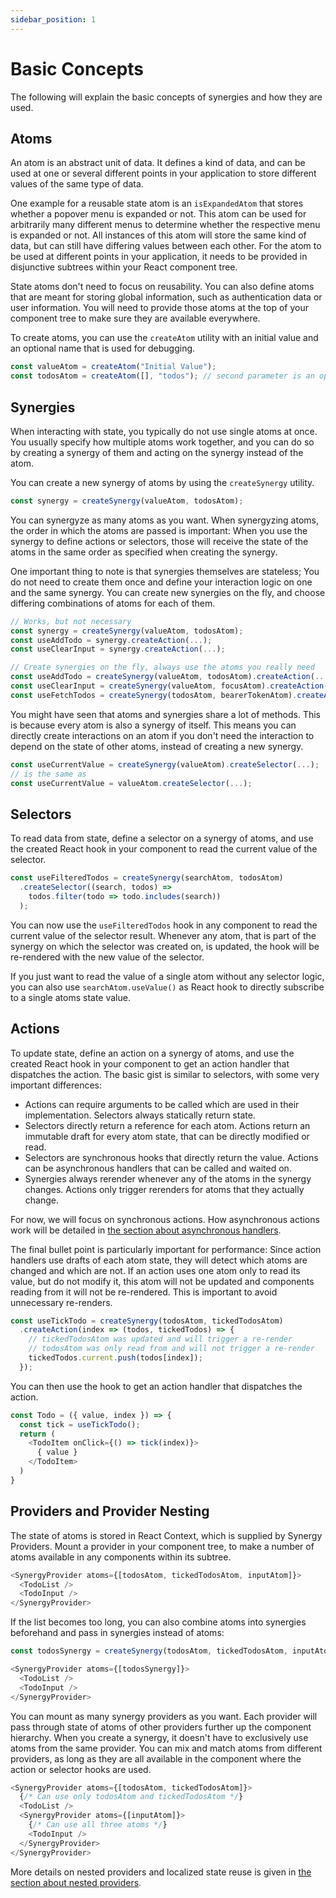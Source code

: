 ```yaml
---
sidebar_position: 1
---
```


# Basic Concepts

The following will explain the basic concepts of synergies and how they are used.

## Atoms

An atom is an abstract unit of data. It defines a kind of data, and can be used 
at one or several different points in your application to store different values of the same type
of data.

One example for a reusable state atom is an `isExpandedAtom` that stores whether a popover
menu is expanded or not. This atom can be used for arbitrarily many different menus to determine
whether the respective menu is expanded or not. All instances of this atom will store the same kind
of data, but can still have differing values between each other. For the atom to be used at different
points in your application, it needs to be provided in disjunctive subtrees within your React component tree.

State atoms don't need to focus on reusability. You can also define atoms that are meant for storing
global information, such as authentication data or user information. You will need to provide those
atoms at the top of your component tree to make sure they are available everywhere.

To create atoms, you can use the `createAtom` utility with an initial value and an optional name that is
used for debugging.

```typescript jsx
const valueAtom = createAtom("Initial Value");
const todosAtom = createAtom([], "todos"); // second parameter is an optional name
```

## Synergies

When interacting with state, you typically do not use single atoms at once. You usually specify
how multiple atoms work together, and you can do so by creating a synergy of them and acting on
the synergy instead of the atom.

You can create a new synergy of atoms by using the `createSynergy` utility.

```typescript jsx
const synergy = createSynergy(valueAtom, todosAtom);
```

You can synergyze as many atoms as you want. When synergyzing atoms, the order in which the atoms
are passed is important: When you use the synergy to define actions or selectors, those will receive
the state of the atoms in the same order as specified when creating the synergy.

One important thing to note is that synergies themselves are stateless; You do not need to create them
once and define your interaction logic on one and the same synergy. You can create new synergies on the
fly, and choose differing combinations of atoms for each of them.

```typescript jsx
// Works, but not necessary
const synergy = createSynergy(valueAtom, todosAtom);
const useAddTodo = synergy.createAction(...);
const useClearInput = synergy.createAction(...);

// Create synergies on the fly, always use the atoms you really need
const useAddTodo = createSynergy(valueAtom, todosAtom).createAction(...);
const useClearInput = createSynergy(valueAtom, focusAtom).createAction(...);
const useFetchTodos = createSynergy(todosAtom, bearerTokenAtom).createAction(...);
```

You might have seen that atoms and synergies share a lot of methods. This is because every atom
is also a synergy of itself. This means you can directly create interactions on an atom if you don't
need the interaction to depend on the state of other atoms, instead of creating a new synergy.

```typescript jsx
const useCurrentValue = createSynergy(valueAtom).createSelector(...);
// is the same as
const useCurrentValue = valueAtom.createSelector(...);
```

## Selectors

To read data from state, define a selector on a synergy of atoms, and use the created React hook
in your component to read the current value of the selector.

```typescript jsx
const useFilteredTodos = createSynergy(searchAtom, todosAtom)
  .createSelector((search, todos) => 
    todos.filter(todo => todo.includes(search))
  );
```

You can now use the `useFilteredTodos` hook in any component to read the current value of the
selector result. Whenever any atom, that is part of the synergy on which the selector was created
on, is updated, the hook will be re-rendered with the new value of the selector.

If you just want to read the value of a single atom without any selector logic, you can also use
`searchAtom.useValue()` as React hook to directly subscribe to a single atoms state value.

## Actions

To update state, define an action on a synergy of atoms, and use the created React hook
in your component to get an action handler that dispatches the action. The basic gist is
similar to selectors, with some very important differences:

- Actions can require arguments to be called which are used in their implementation. 
  Selectors always statically return state.
- Selectors directly return a reference for each atom. Actions return an immutable draft for
  every atom state, that can be directly modified or read.
- Selectors are synchronous hooks that directly return the value. Actions can be asynchronous
  handlers that can be called and waited on.
- Synergies always rerender whenever any of the atoms in the synergy changes. Actions only
  trigger rerenders for atoms that they actually change.

For now, we will focus on synchronous actions. How asynchronous actions work will be detailed
in [the section about asynchronous handlers](async).

The final bullet point is particularly important for performance: Since action handlers use
drafts of each atom state, they will detect which atoms are changed and which are not. If an 
action uses one atom only to read its value, but do not modify it, this atom will not be updated
and components reading from it will not be re-rendered. This is important to avoid unnecessary
re-renders.

```typescript jsx
const useTickTodo = createSynergy(todosAtom, tickedTodosAtom)
  .createAction(index => (todos, tickedTodos) => {
    // tickedTodosAtom was updated and will trigger a re-render
    // todosAtom was only read from and will not trigger a re-render
    tickedTodos.current.push(todos[index]);
  });
```

You can then use the hook to get an action handler that dispatches the action.

```typescript jsx
const Todo = ({ value, index }) => {
  const tick = useTickTodo();
  return (
    <TodoItem onClick={() => tick(index)}>
      { value }
    </TodoItem>
  )
}
```

## Providers and Provider Nesting

The state of atoms is stored in React Context, which is supplied by Synergy Providers.
Mount a provider in your component tree, to make a number of atoms available in any components
within its subtree.

```typescript jsx
<SynergyProvider atoms={[todosAtom, tickedTodosAtom, inputAtom]}>
  <TodoList />
  <TodoInput />
</SynergyProvider>
```

If the list becomes too long, you can also combine atoms into synergies beforehand
and pass in synergies instead of atoms:

```typescript jsx
const todosSynergy = createSynergy(todosAtom, tickedTodosAtom, inputAtom);

<SynergyProvider atoms={[todosSynergy]}>
  <TodoList />
  <TodoInput />
</SynergyProvider>
```

You can mount as many synergy providers as you want. Each provider will pass through
state of atoms of other providers further up the component hierarchy. When you create
a synergy, it doesn't have to exclusively use atoms from the same provider. You can
mix and match atoms from different providers, as long as they are all available in the
component where the action or selector hooks are used.

```typescript jsx
<SynergyProvider atoms={[todosAtom, tickedTodosAtom]}>
  {/* Can use only todosAtom and tickedTodosAtom */}
  <TodoList />
  <SynergyProvider atoms={[inputAtom]}>
    {/* Can use all three atoms */}
    <TodoInput />
  </SynergyProvider>
</SynergyProvider>
```

More details on nested providers and localized state reuse is given
in [the section about nested providers](nesting).
